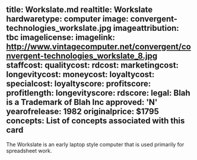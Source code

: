 title: Workslate.md
realtitle: Workslate
hardwaretype: computer
image: convergent-technologies_workslate.jpg
imageattribution: tbc
imagelicense:
imagelink: http://www.vintagecomputer.net/convergent/convergent-technologies_workslate_8.jpg
staffcost: 
qualitycost:
rdcost: 
marketingcost: 
longevitycost:
moneycost:
loyaltycost:
specialcost:
loyaltyscore: 
profitscore: 
profitlength: 
longevityscore: 
rdscore:
legal: Blah is a Trademark of Blah Inc
approved: 'N'
yearofrelease: 1982
originalprice: $1795
concepts: List of concepts associated with this card
---
The Workslate is an early laptop style computer that is used primarily for spreadsheet work.
